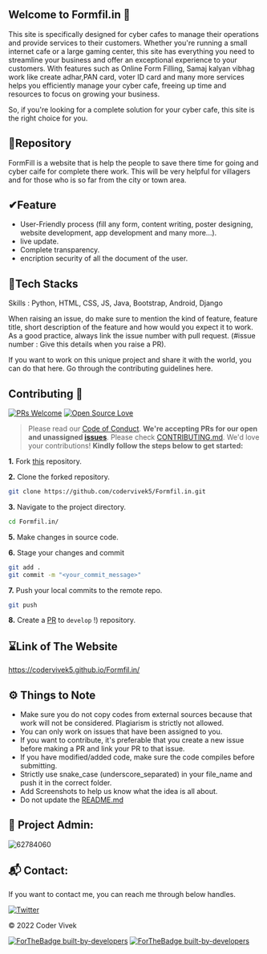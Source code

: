 ## **Welcome to Formfil.in** 👋
This site is specifically designed for cyber cafes to manage their operations and provide services to their customers. Whether you're running a small internet cafe or a large gaming center, this site has everything you need to streamline your business and offer an exceptional experience to your customers. With features such as Online Form Filling, Samaj kalyan vibhag work like create adhar,PAN card, voter ID card and many more services helps you efficiently manage your cyber cafe, freeing up time and resources to focus on growing your business. 

So, if you're looking for a complete solution for your cyber cafe, this site is the right choice for you. 
    
  
## 📌Repository

FormFill is a website that is help the people to save there time for going and cyber caife for complete there work.
This will be very helpful for villagers and for those who is so far from the city or town area.

## ✔Feature
- User-Friendly process (fill any form, content writing, poster designing, website development, app development and many more...).
- live update.
- Complete transparency.
- encription security of all the document of the user.


## 🔑Tech Stacks
Skills : Python, HTML, CSS, JS, Java, Bootstrap, Android, Django

When raising an issue, do make sure to mention the kind of feature, feature title, short description of the feature and how would you expect it to work. As a good practice, always link the issue number with pull request. (#issue number : Give this details when you raise a PR).

If you want to work on this unique project and share it with the world, you can do that here. Go through the contributing guidelines here.

    
## Contributing :handshake:

[![PRs Welcome](https://img.shields.io/badge/PRs-welcome-brightgreen.svg?style=flat&logo=git&logoColor=white)](https://github.com/hound77/jwoc-archive/pulls)  [![Open Source Love](https://badges.frapsoft.com/os/v2/open-source.svg?v=103)](https://github.com/hound77/jwoc-archive)

> Please read our [Code of Conduct](CODE_OF_CONDUCT.md).
**We're accepting PRs for our open and unassigned [issues](https://github.com/hound77/jwoc-archive/issues)**. Please check [CONTRIBUTING.md](CONTRIBUTING.md). We'd love your contributions! **Kindly follow the steps below to get started:** 


**1.** Fork [this](https://codervivek5.github.io/Formfil.in/) repository.

**2.** Clone the forked repository.

```bash
git clone https://github.com/codervivek5/Formfil.in.git
```

**3.** Navigate to the project directory.

```bash
cd Formfil.in/
```


**5.** Make changes in source code.

**6.** Stage your changes and commit

```bash
git add .
git commit -m "<your_commit_message>"
```

**7.** Push your local commits to the remote repo.

```bash
git push 
```

**8.** Create a [PR](https://codervivek5.github.io/Formfil.in/) to `develop` !) repository.



## ⌛Link of The Website
https://codervivek5.github.io/Formfil.in/
## ⚙️ Things to Note
- Make sure you do not copy codes from external sources because that work will not be considered. Plagiarism is strictly not allowed.
- You can only work on issues that have been assigned to you.
- If you want to contribute, it's preferable that you create a new issue before making a PR and link your PR to that issue.
- If you have modified/added code, make sure the code compiles before submitting.
- Strictly use snake_case (underscore_separated) in your file_name and push it in the correct folder.
- Add Screenshots to help us know what the idea is all about.
- Do not update the [README.md](README.md)

<!-- ## 👨‍💻 Workflow: -->

## 🙂 Project Admin:
![62784060](https://user-images.githubusercontent.com/62784060/154093320-99598cbd-cce0-4dda-a9e5-38c947f088d5.jpg)



## 📬 Contact:
If you want to contact me, you can reach me through below handles.

[![Twitter](https://badgen.net/badge/icon/twitter?icon=twitter&label)](https://twitter.com/codervivek5/)
 
© 2022 Coder Vivek



[![ForTheBadge built-by-developers](http://ForTheBadge.com/images/badges/built-by-developers.svg)](https://GitHub.com/Naereen/) [![ForTheBadge built-by-developers](http://ForTheBadge.com/images/badges/built-by-developers.svg)](https://GitHub.com/Naereen/)
